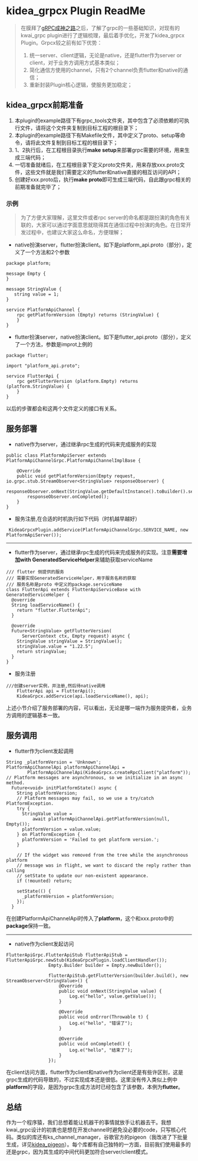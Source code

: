 # kidea_grpcx Plugin ReadMe
> 在膜拜了[gRPC成神之路](https://kstack.corp.kuaishou.com/tech/web/article/info/305)之后，了解了grpc的一些基础知识，对现有的kwai_grpc plugin进行了逻辑梳理，最后着手优化，开发了kidea_grpcx Plugin。Grpcx较之前有如下优势：
> 1.    统一server、client逻辑，无论是native，还是flutter作为server or client，对于业务方调用方式基本类似；
> 2.    简化通信方使用的channel，只有2个channel负责flutter和native的通信；
> 3.    重新封装Plugin核心逻辑，使服务更加稳定；

## kidea_grpcx前期准备
1.    本plugin的example路径下有grpc_tools文件夹，其中包含了必须依赖的可执行文件，请将这个文件夹复制到目标工程的根目录下；
2. 本plugin的example路径下有Makefile文件，其中定义了proto、setup等命令，请将此文件复制到目标工程的根目录下；
3. 1、2执行后，在工程根目录执行**make setup**来部署grpc需要的环境，用来生成三端代码；
4. 一切准备就绪后，在工程根目录下定义proto文件夹，用来存放xxx.proto文件，这些文件就是我们需要定义的flutter和native直接的相互访问的API；
5. 创建好xxx.proto后，执行**make proto**即可生成三端代码，自此跟grpc相关的前期准备就完毕了；
### 示例
> 为了方便大家理解，这里文件或者rpc server的命名都是跟扮演的角色有关联的，大家可以通过字面意思就晓得其在通信过程中扮演的角色。在日常开发过程中，也建议大家这么命名，方便理解；
-    native扮演server，flutter扮演client。如下是platform_api.proto（部分），定义了一个方法和2个参数
```
package platform;

message Empty {
}

message StringValue {
   string value = 1;
}

service PlatformApiChannel {
    rpc getPlatformVersion (Empty) returns (StringValue) {
    }
}
```
- flutter扮演server，native扮演client。如下是flutter_api.proto（部分），定义了一个方法，参数是improt上例的
```
package flutter;

import "platform_api.proto";

service FlutterApi {
    rpc getFlutterVersion (platform.Empty) returns (platform.StringValue) {
    }
}
```
以后的步骤都会和这两个文件定义的接口有关系。
## 服务部署
- native作为server，通过继承rpc生成的代码来完成服务的实现
```
public class PlatformApiServer extends PlatformApiChannelGrpc.PlatformApiChannelImplBase {

    @Override
    public void getPlatformVersion(Empty request, io.grpc.stub.StreamObserver<StringValue> responseObserver) {
        responseObserver.onNext(StringValue.getDefaultInstance().toBuilder().setValue("1.8.0").build());
        responseObserver.onCompleted();
    }
}
```
- 服务注册,在合适的时机执行如下代码（时机越早越好）
```
 KideaGrpcxPlugin.addService(PlatformApiChannelGrpc.SERVICE_NAME, new PlatformApiServer());
```
- - - - - 
- flutter作为server，通过继承rpc生成的代码来完成服务的实现。注意**需要增加with GeneratedServiceHelper**来辅助获取serviceName
```
/// flutter 侧提供的服务
/// 需要实现GeneratedServiceHelper，用于服务名称的获取
/// 服务名称是proto 中定义的package.serviceName
class FlutterApi extends FlutterApiServiceBase with GeneratedServiceHelper {
  @override
  String loadServiceName() {
    return "flutter.FlutterApi";
  }

  @override
  Future<StringValue> getFlutterVersion(
      ServerContext ctx, Empty request) async {
    StringValue stringValue = StringValue();
    stringValue.value = "1.22.5";
    return stringValue;
  }
}
```
- 服务注册
```
///创建server实例，并注册,然后待native调用
    FlutterApi api = FlutterApi();
    KideaGrpcx.addService(api.loadServiceName(), api);
```

上述小节介绍了服务部署的内容，可以看出，无论是哪一端作为服务提供者，业务方调用的逻辑基本一致。
## 服务调用
- flutter作为client发起调用
```
String _platformVersion = 'Unknown';
PlatformApiChannelApi platformApiChannelApi =
        PlatformApiChannelApi(KideaGrpcx.createRpcClient("platform"));
// Platform messages are asynchronous, so we initialize in an async method.
  Future<void> initPlatformState() async {
    String platformVersion;
    // Platform messages may fail, so we use a try/catch PlatformException.
    try {
      StringValue value =
          await platformApiChannelApi.getPlatformVersion(null, Empty());
      platformVersion = value.value;
    } on PlatformException {
      platformVersion = 'Failed to get platform version.';
    }

    // If the widget was removed from the tree while the asynchronous platform
    // message was in flight, we want to discard the reply rather than calling
    // setState to update our non-existent appearance.
    if (!mounted) return;

    setState(() {
      _platformVersion = platformVersion;
    });
  }
```
在创建PlatformApiChannelApi时传入了**platform**，这个和xxx.proto中的**package**保持一致。
- - - - - 
- native作为client发起访问
```
FlutterApiGrpc.FlutterApiStub flutterApiStub = FlutterApiGrpc.newStub(KideaGrpcxPlugin.loadClientHandler());
                Empty.Builder builder = Empty.newBuilder();

                flutterApiStub.getFlutterVersion(builder.build(), new StreamObserver<StringValue>() {
                    @Override
                    public void onNext(StringValue value) {
                        Log.e("hello", value.getValue());
                    }

                    @Override
                    public void onError(Throwable t) {
                        Log.e("hello", "错误了");
                    }

                    @Override
                    public void onCompleted() {
                        Log.e("hello", "结束了");
                    }
                });
```
在client访问方面，flutter作为client和native作为client还是有些许区别，这是grpc生成的代码导致的，不过实现成本还是很低。这里没有传入类似上例中**platform**的字段，是因为grpc生成方法时已经包含了该参数，本例为**flutter**。
## 总结
作为一个程序猿，我们总想着能让机器干的事情就放手让机器去干。我想kwai_grpc设计的初衷也是想在开发channel时避免没必要的code，只写核心代码。类似的库还有ks_channel_manager，谷歌官方的pigeon（我改进了下批量生成，详见[kidea_pigeon](https://git.corp.kuaishou.com/kidea/kidea_pigeon)）。每个库都有自己独特的一方面，目前我们使用最多的还是grpc，因为其生成的中间代码更加符合server/client模式。